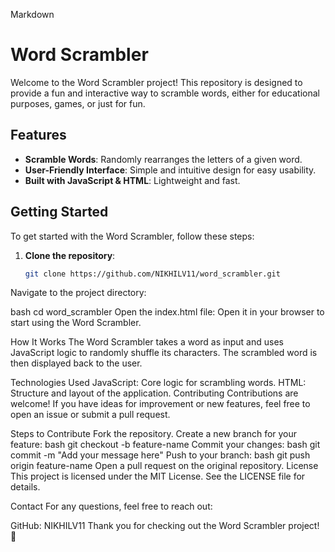 
Markdown
# Word Scrambler

Welcome to the Word Scrambler project! This repository is designed to provide a fun and interactive way to scramble words, either for educational purposes, games, or just for fun.

## Features

- **Scramble Words**: Randomly rearranges the letters of a given word.
- **User-Friendly Interface**: Simple and intuitive design for easy usability.
- **Built with JavaScript & HTML**: Lightweight and fast.

## Getting Started

To get started with the Word Scrambler, follow these steps:

1. **Clone the repository**:
   ```bash
   git clone https://github.com/NIKHILV11/word_scrambler.git
Navigate to the project directory:

bash
cd word_scrambler
Open the index.html file: Open it in your browser to start using the Word Scrambler.

How It Works
The Word Scrambler takes a word as input and uses JavaScript logic to randomly shuffle its characters. The scrambled word is then displayed back to the user.

Technologies Used
JavaScript: Core logic for scrambling words.
HTML: Structure and layout of the application.
Contributing
Contributions are welcome! If you have ideas for improvement or new features, feel free to open an issue or submit a pull request.

Steps to Contribute
Fork the repository.
Create a new branch for your feature:
bash
git checkout -b feature-name
Commit your changes:
bash
git commit -m "Add your message here"
Push to your branch:
bash
git push origin feature-name
Open a pull request on the original repository.
License
This project is licensed under the MIT License. See the LICENSE file for details.

Contact
For any questions, feel free to reach out:

GitHub: NIKHILV11
Thank you for checking out the Word Scrambler project! 🎉
